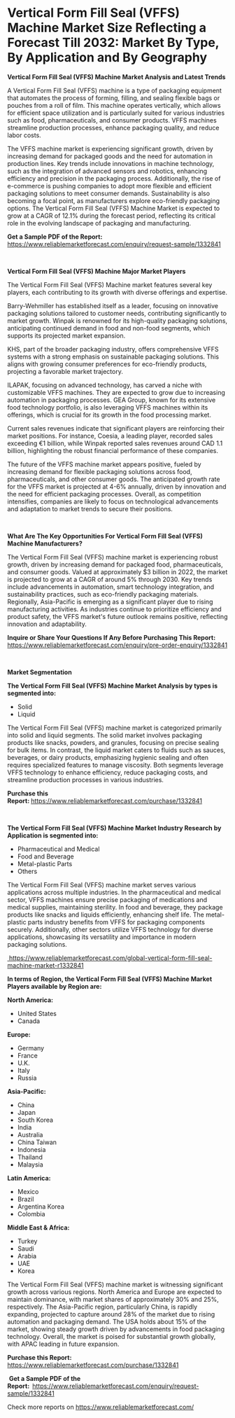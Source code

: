 <p><h1>Vertical Form Fill Seal (VFFS) Machine Market Size Reflecting a Forecast Till 2032: Market By Type, By Application and By Geography</h1></p><p><strong>Vertical Form Fill Seal (VFFS) Machine Market Analysis and Latest Trends</strong></p>
<p><p>A Vertical Form Fill Seal (VFFS) machine is a type of packaging equipment that automates the process of forming, filling, and sealing flexible bags or pouches from a roll of film. This machine operates vertically, which allows for efficient space utilization and is particularly suited for various industries such as food, pharmaceuticals, and consumer products. VFFS machines streamline production processes, enhance packaging quality, and reduce labor costs.</p><p>The VFFS machine market is experiencing significant growth, driven by increasing demand for packaged goods and the need for automation in production lines. Key trends include innovations in machine technology, such as the integration of advanced sensors and robotics, enhancing efficiency and precision in the packaging process. Additionally, the rise of e-commerce is pushing companies to adopt more flexible and efficient packaging solutions to meet consumer demands. Sustainability is also becoming a focal point, as manufacturers explore eco-friendly packaging options. The Vertical Form Fill Seal (VFFS) Machine Market is expected to grow at a CAGR of 12.1% during the forecast period, reflecting its critical role in the evolving landscape of packaging and manufacturing.</p></p>
<p><strong>Get a Sample PDF of the Report:&nbsp;</strong> <a href="https://www.reliablemarketforecast.com/enquiry/request-sample/1332841?utm_campaign=3454&utm_medium=2&utm_source=Github&utm_content=ia&utm_term=11042025&utm_id=vertical-form-fill-seal-vffs-machine">https://www.reliablemarketforecast.com/enquiry/request-sample/1332841</a></p>
<p>&nbsp;</p>
<p><strong>Vertical Form Fill Seal (VFFS) Machine Major Market Players</strong></p>
<p><p>The Vertical Form Fill Seal (VFFS) Machine market features several key players, each contributing to its growth with diverse offerings and expertise. </p><p>Barry-Wehmiller has established itself as a leader, focusing on innovative packaging solutions tailored to customer needs, contributing significantly to market growth. Winpak is renowned for its high-quality packaging solutions, anticipating continued demand in food and non-food segments, which supports its projected market expansion.</p><p>KHS, part of the broader packaging industry, offers comprehensive VFFS systems with a strong emphasis on sustainable packaging solutions. This aligns with growing consumer preferences for eco-friendly products, projecting a favorable market trajectory.</p><p>ILAPAK, focusing on advanced technology, has carved a niche with customizable VFFS machines. They are expected to grow due to increasing automation in packaging processes. GEA Group, known for its extensive food technology portfolio, is also leveraging VFFS machines within its offerings, which is crucial for its growth in the food processing market.</p><p>Current sales revenues indicate that significant players are reinforcing their market positions. For instance, Coesia, a leading player, recorded sales exceeding €1 billion, while Winpak reported sales revenues around CAD 1.1 billion, highlighting the robust financial performance of these companies.</p><p>The future of the VFFS machine market appears positive, fueled by increasing demand for flexible packaging solutions across food, pharmaceuticals, and other consumer goods. The anticipated growth rate for the VFFS market is projected at 4-6% annually, driven by innovation and the need for efficient packaging processes. Overall, as competition intensifies, companies are likely to focus on technological advancements and adaptation to market trends to secure their positions.</p></p>
<p>&nbsp;</p>
<p><strong>What Are The Key Opportunities For Vertical Form Fill Seal (VFFS) Machine Manufacturers?</strong></p>
<p><p>The Vertical Form Fill Seal (VFFS) machine market is experiencing robust growth, driven by increasing demand for packaged food, pharmaceuticals, and consumer goods. Valued at approximately $3 billion in 2022, the market is projected to grow at a CAGR of around 5% through 2030. Key trends include advancements in automation, smart technology integration, and sustainability practices, such as eco-friendly packaging materials. Regionally, Asia-Pacific is emerging as a significant player due to rising manufacturing activities. As industries continue to prioritize efficiency and product safety, the VFFS market's future outlook remains positive, reflecting innovation and adaptability.</p></p>
<p><strong>Inquire or Share Your Questions If Any Before Purchasing This Report:</strong> <a href="https://www.reliablemarketforecast.com/enquiry/pre-order-enquiry/1332841?utm_campaign=3454&utm_medium=2&utm_source=Github&utm_content=ia&utm_term=11042025&utm_id=vertical-form-fill-seal-vffs-machine">https://www.reliablemarketforecast.com/enquiry/pre-order-enquiry/1332841</a></p>
<p>&nbsp;</p>
<p><strong>Market Segmentation</strong></p>
<p><strong>The Vertical Form Fill Seal (VFFS) Machine Market Analysis by types is segmented into:</strong></p>
<p><ul><li>Solid</li><li>Liquid</li></ul></p>
<p><p>The Vertical Form Fill Seal (VFFS) machine market is categorized primarily into solid and liquid segments. The solid market involves packaging products like snacks, powders, and granules, focusing on precise sealing for bulk items. In contrast, the liquid market caters to fluids such as sauces, beverages, or dairy products, emphasizing hygienic sealing and often requires specialized features to manage viscosity. Both segments leverage VFFS technology to enhance efficiency, reduce packaging costs, and streamline production processes in various industries.</p></p>
<p><strong>Purchase this Report:&nbsp;</strong><a href="https://www.reliablemarketforecast.com/purchase/1332841?utm_campaign=3454&utm_medium=2&utm_source=Github&utm_content=ia&utm_term=11042025&utm_id=vertical-form-fill-seal-vffs-machine">https://www.reliablemarketforecast.com/purchase/1332841</a></p>
<p>&nbsp;</p>
<p><strong>The Vertical Form Fill Seal (VFFS) Machine Market Industry Research by Application is segmented into:</strong></p>
<p><ul><li>Pharmaceutical and Medical</li><li>Food and Beverage</li><li>Metal-plastic Parts</li><li>Others</li></ul></p>
<p><p>The Vertical Form Fill Seal (VFFS) machine market serves various applications across multiple industries. In the pharmaceutical and medical sector, VFFS machines ensure precise packaging of medications and medical supplies, maintaining sterility. In food and beverage, they package products like snacks and liquids efficiently, enhancing shelf life. The metal-plastic parts industry benefits from VFFS for packaging components securely. Additionally, other sectors utilize VFFS technology for diverse applications, showcasing its versatility and importance in modern packaging solutions.</p></p>
<p><a href="https://www.reliablemarketforecast.com/global-vertical-form-fill-seal-machine-market-r1332841?utm_campaign=3454&utm_medium=2&utm_source=Github&utm_content=ia&utm_term=11042025&utm_id=vertical-form-fill-seal-vffs-machine">&nbsp;https://www.reliablemarketforecast.com/global-vertical-form-fill-seal-machine-market-r1332841</a></p>
<p><strong>In terms of Region, the Vertical Form Fill Seal (VFFS) Machine Market Players available by Region are:</strong></p>
<p>
    <p> <strong> North America: </strong>
        <ul>
            <li>United States</li>
            <li>Canada</li>
        </ul>
        </p> 
    <p> <strong> Europe: </strong>
        <ul>
            <li>Germany</li>
            <li>France</li>
            <li>U.K.</li>
            <li>Italy</li>
            <li>Russia</li>
        </ul>
        </p> 
    <p> <strong> Asia-Pacific: </strong>
        <ul>
            <li>China</li>
            <li>Japan</li>
            <li>South Korea</li>
            <li>India</li>
            <li>Australia</li>
            <li>China Taiwan</li>
            <li>Indonesia</li>
            <li>Thailand</li>
            <li>Malaysia</li>
        </ul>
        </p> 
    <p> <strong> Latin America: </strong>
        <ul>
            <li>Mexico</li>
            <li>Brazil</li>
            <li>Argentina Korea</li>
            <li>Colombia</li>
        </ul>
        </p> 
    <p> <strong> Middle East & Africa: </strong>
        <ul>
            <li>Turkey</li>
            <li>Saudi</li>
            <li>Arabia</li>
            <li>UAE</li>
            <li>Korea</li>
        </ul>
    </p>
    </p>
<p><p>The Vertical Form Fill Seal (VFFS) machine market is witnessing significant growth across various regions. North America and Europe are expected to maintain dominance, with market shares of approximately 30% and 25%, respectively. The Asia-Pacific region, particularly China, is rapidly expanding, projected to capture around 28% of the market due to rising automation and packaging demand. The USA holds about 15% of the market, showing steady growth driven by advancements in food packaging technology. Overall, the market is poised for substantial growth globally, with APAC leading in future expansion.</p></p>
<p><strong>Purchase this Report: </strong><a href="https://www.reliablemarketforecast.com/purchase/1332841?utm_campaign=3454&utm_medium=2&utm_source=Github&utm_content=ia&utm_term=11042025&utm_id=vertical-form-fill-seal-vffs-machine">https://www.reliablemarketforecast.com/purchase/1332841</a></p>
<p>&nbsp;<strong>Get a Sample PDF of the Report:&nbsp;&nbsp;</strong><a href="https://www.reliablemarketforecast.com/enquiry/request-sample/1332841?utm_campaign=3454&utm_medium=2&utm_source=Github&utm_content=ia&utm_term=11042025&utm_id=vertical-form-fill-seal-vffs-machine">https://www.reliablemarketforecast.com/enquiry/request-sample/1332841</a></p>
<p><strong></strong></p>
<p>Check more reports on <a href="https://www.reliablemarketforecast.com/?utm_campaign=3454&utm_medium=2&utm_source=Github&utm_content=ia&utm_term=11042025&utm_id=vertical-form-fill-seal-vffs-machine">https://www.reliablemarketforecast.com/</a></p>